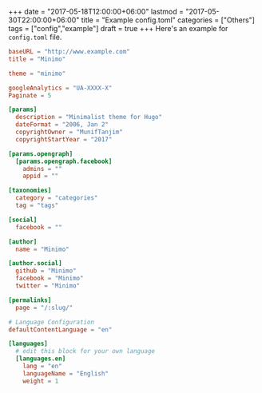 +++
date = "2017-05-18T12:00:00+06:00"
lastmod = "2017-05-30T22:00:00+06:00"
title = "Example config.toml"
categories = ["Others"]
tags = ["config","example"]
draft = true
+++
Here's an example for `config.toml` file.

```toml
baseURL = "http://www.example.com"
title = "Minimo"

theme = "minimo"

googleAnalytics = "UA-XXXX-X"
Paginate = 5

[params]
  description = "Minimalist theme for Hugo"
  dateFormat = "2006, Jan 2"
  copyrightOwner = "MunifTanjim"
  copyrightStartYear = "2017"

[params.opengraph]
  [params.opengraph.facebook]
    admins = ""
    appid = ""

[taxonomies]
  category = "categories"
  tag = "tags"

[social]
  facebook = ""

[author]
  name = "Minimo"

[author.social]
  github = "Minimo"
  facebook = "Minimo"
  twitter = "Minimo"

[permalinks]
  page = "/:slug/"

# Language Configuration
defaultContentLanguage = "en"

[languages]
  # edit this block for your own language
  [languages.en]
    lang = "en"
    languageName = "English"
    weight = 1
```
